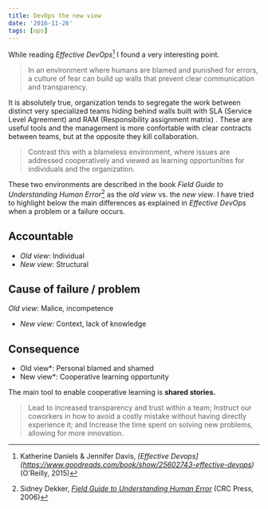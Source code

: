```yaml
---
title: DevOps the new view
date: '2016-11-26'
tags: [ops]
---
```


While reading *Effective DevOps*[^1] I found a very interesting point.

> In an environment where humans are blamed and punished for errors, a culture of fear can build up walls that prevent clear communication and transparency.

It is absolutely true, organization tends to segregate the work between distinct very specialized teams hiding behind walls built with SLA (Service Level Agreement)  and RAM (Responsibility assignment matrix) . These are useful tools and the management is more confortable with clear contracts between teams, but at the opposite they kill collaboration.

> Contrast this with a blameless environment, where issues are addressed cooperatively and viewed as learning opportunities for individuals and the organization.

These two environments are described in the book *Field Guide to Understanding Human Error*[^2] as the *old view* vs. the *new view*.
I have tried to highlight below the main differences as explained in *Effective DevOps* when a problem or a failure occurs.

## Accountable

* *Old view*: Individual
* *New view*: Structural

## Cause of failure / problem

*Old view*: Malice, incompetence
* *New view*: Context, lack of knowledge

## Consequence

* Old view*: Personal blamed and shamed
* New view*: Cooperative learning opportunity

The main tool to enable cooperative learning is **shared stories.**

> Lead to increased transparency and trust within a team;
> Instruct our coworkers in how to avoid a costly mistake without having directly experience it; and
> Increase the time spent on solving new problems, allowing for more innovation.

[^1]: Katherine Daniels & Jennifer Davis, *[Effective Devops] (https://www.goodreads.com/book/show/25602743-effective-devops)* (O'Reilly, 2015)
[^2]: Sidney Dekker, *[Field Guide to Understanding Human Error](https://www.goodreads.com/book/show/376964.Field_Guide_to_Understanding_Human_Error)* (CRC Press, 2006)
